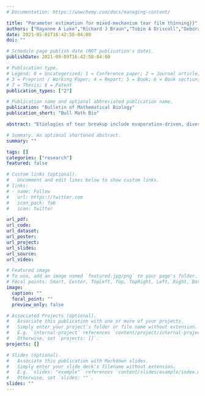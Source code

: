 ```yaml
---
# Documentation: https://wowchemy.com/docs/managing-content/

title: "Parameter estimation for mixed-mechanism tear film thinning}}"
authors: ["Rayanne A Luke","Richard J Braun","Tobin A Driscoll","Deborah Awisi-Gyau","Carolyn G. Begley"]
date: 2021-05-01T16:42:58-04:00
doi: ""

# Schedule page publish date (NOT publication's date).
publishDate: 2021-09-09T16:42:58-04:00

# Publication type.
# Legend: 0 = Uncategorized; 1 = Conference paper; 2 = Journal article;
# 3 = Preprint / Working Paper; 4 = Report; 5 = Book; 6 = Book section;
# 7 = Thesis; 8 = Patent
publication_types: ["2"]

# Publication name and optional abbreviated publication name.
publication: "Bulletin of Mathematical Biology"
publication_short: "Bull Math Bio"

abstract: "Etiologies of tear breakup include evaporation-driven, divergent flow-driven, and a combination of these two. A mathematical model incorporating evaporation and lipid-driven tangential flow is fit to fluorescence imaging data. The lipid-driven motion is hypothesized to be caused by localized excess lipid, or “globs.” Tear breakup quantities such as evaporation rates and tangential flow rates cannot currently be directly measured during breakup. We determine such variables by fitting mathematical models for tear breakup and the computed fluorescent intensity to experimental intensity data gathered in vivo. Parameter estimation is conducted via least squares minimization of the difference between experimental data and computed answers using either the trust-region-reflective or Levenberg–Marquardt algorithm. Best-fit determination of tear breakup parameters supports the notion that evaporation and divergent tangential flow can cooperate to drive breakup. The resulting tear breakup is typically faster than purely evaporative cases. Many instances of tear breakup may have similar causes, which suggests that interpretation of experimental results may benefit from considering multiple mechanisms."

# Summary. An optional shortened abstract.
summary: ""

tags: []
categories: ["research"]
featured: false

# Custom links (optional).
#   Uncomment and edit lines below to show custom links.
# links:
# - name: Follow
#   url: https://twitter.com
#   icon_pack: fab
#   icon: twitter

url_pdf:
url_code:
url_dataset:
url_poster:
url_project:
url_slides:
url_source:
url_video:

# Featured image
# To use, add an image named `featured.jpg/png` to your page's folder. 
# Focal points: Smart, Center, TopLeft, Top, TopRight, Left, Right, BottomLeft, Bottom, BottomRight.
image:
  caption: ""
  focal_point: ""
  preview_only: false

# Associated Projects (optional).
#   Associate this publication with one or more of your projects.
#   Simply enter your project's folder or file name without extension.
#   E.g. `internal-project` references `content/project/internal-project/index.md`.
#   Otherwise, set `projects: []`.
projects: []

# Slides (optional).
#   Associate this publication with Markdown slides.
#   Simply enter your slide deck's filename without extension.
#   E.g. `slides: "example"` references `content/slides/example/index.md`.
#   Otherwise, set `slides: ""`.
slides: ""
---
```

